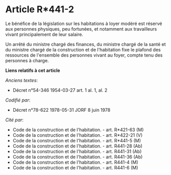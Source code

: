 # Article R*441-2

Le bénéfice de la législation sur les habitations à loyer modéré est réservé aux personnes physiques, peu fortunées, et
notamment aux travailleurs vivant principalement de leur salaire.

Un arrêté du ministre chargé des finances, du ministre chargé de la santé et du ministre chargé de la construction et de
l'habitation fixe le plafond des ressources de l'ensemble des personnes vivant au foyer, compte tenu des personnes à charge.

**Liens relatifs à cet article**

_Anciens textes_:

  - Décret n°54-346 1954-03-27 art. 1 al. 1, al. 2

_Codifié par_:

  - Décret n°78-622 1978-05-31 JORF 8 juin 1978

_Cité par_:

  - Code de la construction et de l'habitation. - art. R*421-63 (M)
  - Code de la construction et de l'habitation. - art. R*422-21 (V)
  - Code de la construction et de l'habitation. - art. R*441-5 (M)
  - Code de la construction et de l'habitation. - art. R441-28 (Ab)
  - Code de la construction et de l'habitation. - art. R441-31 (Ab)
  - Code de la construction et de l'habitation. - art. R441-36 (Ab)
  - Code de la construction et de l'habitation. - art. R441-4 (M)
  - Code de la construction et de l'habitation. - art. R441-6 (M)
